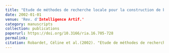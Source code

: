 ```yaml
---
title: "Etude de méthodes de recherche locale pour la construction de bipartitions"
date: 2002-01-01
venue: 'Rev. d'Intelligence Artif.'
category: manuscripts
collection: publications
paperurl: https://doi.org/10.3166/ria.16.705-728
permalink: 
citation: Robardet, Céline et al.(2002). "Etude de méthodes de recherche locale pour la construction de bipartitions". Rev. d'Intelligence Artif.. 16(6).
---
```

